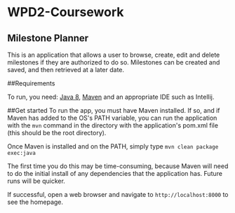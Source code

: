 # WPD2-Coursework

## Milestone Planner

This is an application that allows a user to browse, create, edit and delete milestones if they are authorized to do so. Milestones can be created and saved, and then retrieved at a later date.

##Requirements

To run, you need: [Java 8][2], [Maven][3] and an appropriate IDE such as Intellij.

##Get started
To run the app, you must have Maven installed. If so, and if Maven has added to the OS's PATH variable, you can run the application with the `mvn` command in the directory with the application's pom.xml file (this should be the root directory).

Once Maven is installed and on the PATH, simply type
    `mvn clean package exec:java`
    
The first time you do this may be time-consuming, because Maven will need to do the initial install of any dependencies that the application has. Future runs will be quicker.

If successful, open a web browser and navigate to `http://localhost:8000` to see the homepage.


[2]:http://www.oracle.com/technetwork/java/javase/downloads/jdk8-downloads-2133151.html
[3]:https://maven.apache.org/download.cgi